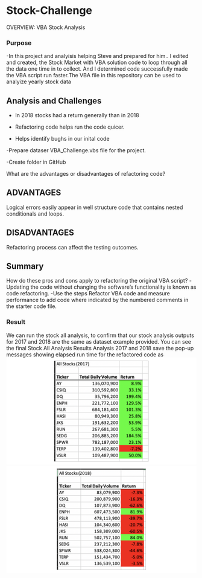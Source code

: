 # Stock-Challenge


OVERVIEW: VBA Stock Analysis

### Purpose

-In this project and analyisis helping Steve and prepared for him.. I edited and created, the Stock Market with VBA solution code to loop through all the data one time in  to collect. And I determined code successfully made the VBA script run faster.The VBA file in this repository can be used to analyize yearly stock data

  ## Analysis and Challenges
  - In 2018 stocks had a return generally than in 2018
  
  - Refactoring code helps run the code quicer.
   
  - Helps identify bughs in our inital code 

  -Prepare dataser VBA_Challenge.vbs file for the project.
 
  -Create folder in GitHub 
 
   What are the advantages or disadvantages of refactoring code?
   ## ADVANTAGES
   Logical errors easily appear in well structure code that contains nested conditionals and loops.
     
   ## DISADVANTAGES
   Refactoring process can affect the testing outcomes.
   ## Summary
     
   How do these pros and cons apply to refactoring the original VBA script?
   -Updating the code without changing the software’s functionality is known as code refactoring.
   -Use the steps Refactor VBA code and measure performance to add code where indicated by the numbered comments in the starter code file.


### Result

  We can run the stock all analysis, to confirm that our stock analysis outputs for 2017 and 2018 are the same as dataset example provided. You can see the final   Stock All Analysis Results Analysis 2017 and 2018 save the pop-up messages showing elapsed run time for the refactored code as 
 ![VBA_Challenge_2017-stock-analysis](VBA_Challenge_2017-stock-analysis.png.svg.png)
 ![VBA_Challenge_2018-stock-analysis](VBA_Challenge_2018-stock-analysis.png.svg.png)
